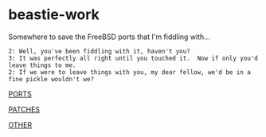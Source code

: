 beastie-work
============
Somewhere to save the FreeBSD ports that I'm fiddling with...

	2: Well, you've been fiddling with it, haven't you?
	3: It was perfectly all right until you touched it.  Now if only you'd leave things to me.
	2: If we were to leave things with you, my dear fellow, we'd be in a fine pickle wouldn't we?

[PORTS](ports)

[PATCHES](patches)

[OTHER](other)
